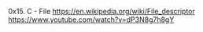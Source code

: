 0x15. C - File
https://en.wikipedia.org/wiki/File_descriptor
https://www.youtube.com/watch?v=dP3N8g7h8gY
